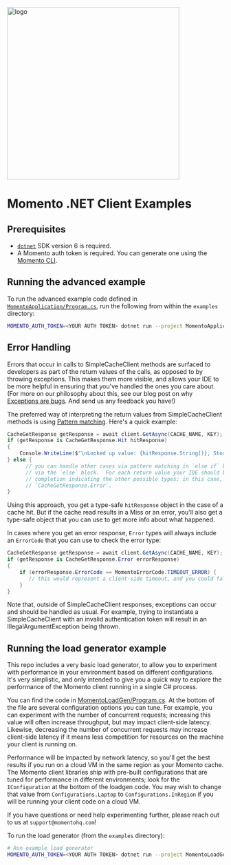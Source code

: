 <img src="https://docs.momentohq.com/img/logo.svg" alt="logo" width="400"/>

# Momento .NET Client Examples

## Prerequisites

* [`dotnet`](https://dotnet.microsoft.com/en-us/download) SDK version 6 is required.
* A Momento auth token is required.  You can generate one using the [Momento CLI](https://github.com/momentohq/momento-cli).

## Running the advanced example

To run the advanced example code defined in [`MomentoApplication/Program.cs`](./MomentoApplication/Program.cs),
run the following from within the `examples` directory:

```bash
MOMENTO_AUTH_TOKEN=<YOUR AUTH TOKEN> dotnet run --project MomentoApplication
```

## Error Handling

Errors that occur in calls to SimpleCacheClient methods are surfaced to developers as part of the return values of
the calls, as opposed to by throwing exceptions.  This makes them more visible, and allows your IDE to be more
helpful in ensuring that you've handled the ones you care about.  (For more on our philosophy about this, see our
blog post on why [Exceptions are bugs](https://www.gomomento.com/blog/exceptions-are-bugs).  And send us any
feedback you have!)

The preferred way of interpreting the return values from SimpleCacheClient methods is using [Pattern matching](https://learn.microsoft.com/en-us/dotnet/csharp/fundamentals/functional/pattern-matching).  Here's a quick example:

```csharp
CacheGetResponse getResponse = await client.GetAsync(CACHE_NAME, KEY);
if (getResponse is CacheGetResponse.Hit hitResponse)
{
    Console.WriteLine($"\nLooked up value: {hitResponse.String()}, Stored value: {VALUE}");
} else {
      // you can handle other cases via pattern matching in `else if` blocks, or a default case
      // via the `else` block.  For each return value your IDE should be able to give you code
      // completion indicating the other possible types; in this case, `CacheGetResponse.Miss` and
      // `CacheGetResponse.Error`.
}
```

Using this approach, you get a type-safe `hitResponse` object in the case of a cache hit.  But if the cache read
results in a Miss or an error, you'll also get a type-safe object that you can use to get more info about what happened.

In cases where you get an error response, `Error` types will always include an `ErrorCode` that you can use to check
the error type:

```csharp
CacheGetResponse getResponse = await client.GetAsync(CACHE_NAME, KEY);
if (getResponse is CacheGetResponse.Error errorResponse)
{
    if (errorResponse.ErrorCode == MomentoErrorCode.TIMEOUT_ERROR) {
       // this would represent a client-side timeout, and you could fall back to your original data source
    }
}
```

Note that, outside of SimpleCacheClient responses, exceptions can occur and should be handled as usual. For example, trying to instantiate a SimpleCacheClient with an invalid authentication token will result in an
IllegalArgumentException being thrown.

## Running the load generator example

This repo includes a very basic load generator, to allow you to experiment with performance in your environment based on
different configurations. It's very simplistic, and only intended to give you a quick way to explore the performance of
the Momento client running in a single C# process.

You can find the code in [MomentoLoadGen/Program.cs](./MomentoLoadGen/Program.cs).  At the bottom of the file are several
configuration options you can tune.  For example, you can experiment with the number of concurrent requests; increasing
this value will often increase throughput, but may impact client-side latency.  Likewise, decreasing the number of
concurrent requests may increase client-side latency if it means less competition for resources on the machine your
client is running on.

Performance will be impacted by network latency, so you'll get the best results if you run on a cloud VM in the same
region as your Momento cache.  The Momento client libraries ship with pre-built configurations that are tuned for
performance in different environments; look for the `IConfiguration` at the bottom of the loadgen code.  You may wish to
change that value from `Configurations.Laptop` to `Configurations.InRegion` if you will be running your client code
on a cloud VM.

If you have questions or need help experimenting further, please reach out to us at `support@momentohq.com`!

To run the load generator (from the `examples` directory):

```bash
# Run example load generator
MOMENTO_AUTH_TOKEN=<YOUR AUTH TOKEN> dotnet run --project MomentoLoadGen
```
